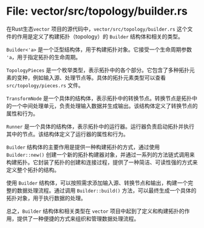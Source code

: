 # File: vector/src/topology/builder.rs

在Rust生态`vector` 项目的源代码中，`vector/src/topology/builder.rs` 这个文件的作用是定义了构建拓扑（topology）的 `Builder` 结构体和相关的类型。

`Builder<'a>` 是一个泛型结构体，用于构建拓扑对象。它接受一个生命周期参数 `'a`，用于指定拓扑的生命周期。

`TopologyPieces` 是一个枚举类型，表示拓扑中的各个部分。它包含了多种拓扑元素的变种，例如输入源、处理节点等。具体的拓扑元素类型可以查看 `src/topology/pieces.rs` 文件。

`TransformNode` 是一个具体的结构体，表示拓扑中的转换节点。转换节点是拓扑中的一个中间处理单元，负责处理输入数据并生成输出。该结构体定义了转换节点的属性和行为。

`Runner` 是一个具体的结构体，表示拓扑中的运行器。运行器负责启动拓扑并执行其中的节点。该结构体定义了运行器的属性和行为。

`Builder` 结构体的主要作用是提供一种构建拓扑的方式，通过使用 `Builder::new()` 创建一个新的拓扑构建器对象，并通过一系列的方法链式调用来构建拓扑。它封装了拓扑的创建和连接过程，提供了一种简洁、可读性强的方式来定义整个拓扑的结构。

使用 `Builder` 结构体，可以按照需求添加输入源、转换节点和输出，构建一个完整的数据处理流程。通过调用 `Builder::build()` 方法，可以最终生成一个具体的拓扑对象，用于执行数据的处理。

总之，`Builder` 结构体和相关类型在 `vector` 项目中起到了定义和构建拓扑的作用，提供了一种便捷的方式来组织和管理数据处理流程。

